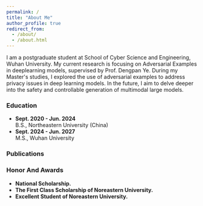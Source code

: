 ```yaml
---
permalink: /
title: "About Me"
author_profile: true
redirect_from: 
  - /about/
  - /about.html
---
```

I am a postgraduate student at School of Cyber Science and Engineering, Wuhan University. My current research is focusing on Adversarial Examples in deeplearning models, supervised by Prof. Dengpan Ye. During my Master's studies, I explored the use of adversarial examples to address privacy issues in deep learning models. In the future, I aim to delve deeper into the safety and controllable generation of multimodal large models.

### Education 
- **Sept. 2020 - Jun. 2024**  
  B.S., Northeastern University (China)  
- **Sept. 2024 - Jun. 2027**  
  M.S., Wuhan University

### Publications


### Honor And Awards
- **National Scholarship.**
- **The First Class Scholarship of Noreastern University.**
- **Excellent Student of Noreastern University.**


